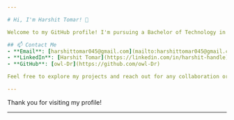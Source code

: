 ```yaml
---

# Hi, I'm Harshit Tomar! 👋

Welcome to my GitHub profile! I'm pursuing a Bachelor of Technology in Artificial Intelligence and Data Science at the Indian Institute of Technology, Patna. I have a passion for developing innovative solutions in the field of data science and web development.

## 📫 Contact Me
- **Email**: [harshittomar045@gmail.com](mailto:harshittomar045@gmail.com)
- **LinkedIn**: [Harshit Tomar](https://linkedin.com/in/harshit-handle)
- **GitHub**: [owl-Dr](https://github.com/owl-Dr)

Feel free to explore my projects and reach out for any collaboration or queries!

---
```


Thank you for visiting my profile!

---
